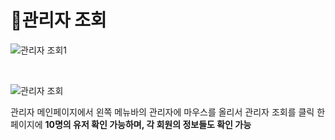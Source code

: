 # 📌관리자 조회   

![관리자 조회1](https://user-images.githubusercontent.com/105382798/182517908-e41cef61-c993-4c8f-86e7-766ffae6afcf.png)

<br>

![관리자 조회](https://user-images.githubusercontent.com/105382798/182517921-02b73818-eab5-445a-aff2-94abda8a78ef.png)

관리자 메인페이지에서 왼쪽 메뉴바의 관리자에 마우스를 올리서 관리자 조회를 클릭
한 페이지에 **10명의 유저 확인 가능하며, 각 회원의 정보들도 확인 가능**
